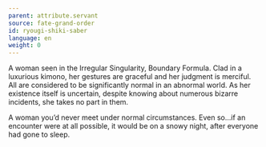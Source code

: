 ```yaml
---
parent: attribute.servant
source: fate-grand-order
id: ryougi-shiki-saber
language: en
weight: 0
---
```


A woman seen in the Irregular Singularity, Boundary Formula.
Clad in a luxurious kimono, her gestures are graceful and her judgment is merciful.
All are considered to be significantly normal in an abnormal world.
As her existence itself is uncertain, despite knowing about numerous bizarre incidents, she takes no part in them.

A woman you’d never meet under normal circumstances.
Even so…if an encounter were at all possible, it would be on a snowy night, after everyone had gone to sleep.
